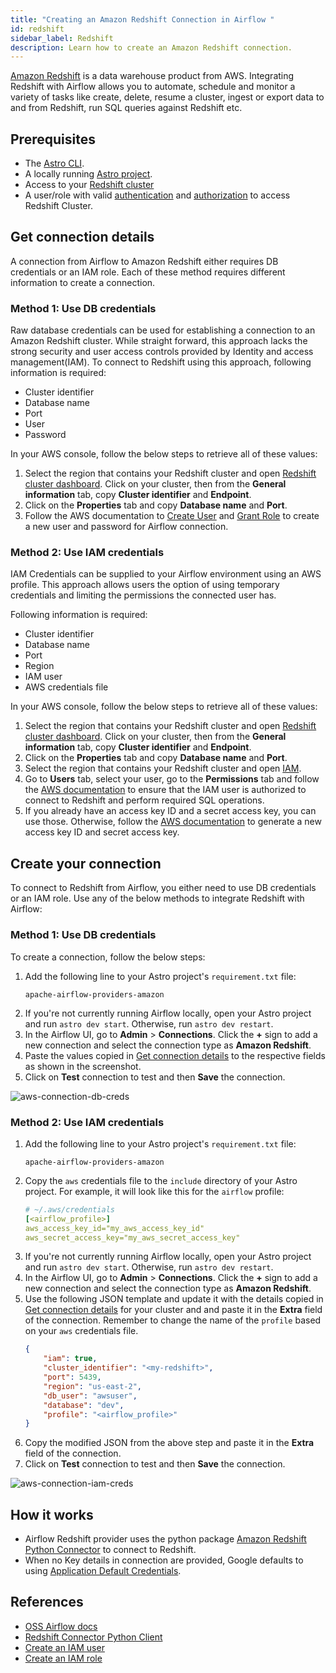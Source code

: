 ```yaml
---
title: "Creating an Amazon Redshift Connection in Airflow "
id: redshift
sidebar_label: Redshift
description: Learn how to create an Amazon Redshift connection.
---
```


[Amazon Redshift](https://aws.amazon.com/redshift/) is a data warehouse product from AWS. Integrating Redshift with Airflow allows you to automate, schedule and monitor a variety of tasks like create, delete, resume a cluster, ingest or export data to and from Redshift, run SQL queries against Redshift etc. 

## Prerequisites
- The [Astro CLI](https://docs.astronomer.io/astro/cli/overview).
- A locally running [Astro project](https://docs.astronomer.io/astro/cli/get-started-cli).
- Access to your [Redshift cluster](https://us-east-2.console.aws.amazon.com/redshiftv2/home?region=us-east-2#dashboard)
- A user/role with valid [authentication](https://docs.aws.amazon.com/redshift/latest/mgmt/generating-user-credentials.html) and [authorization](https://docs.aws.amazon.com/redshift/latest/mgmt/authorizing-redshift-service.html) to access Redshift Cluster.


## Get connection details

A connection from Airflow to Amazon Redshift either requires DB credentials or an IAM role. Each of these method requires different information to create a connection.

### Method 1: Use DB credentials

Raw database credentials can be used for establishing a connection to an Amazon Redshift cluster. While straight forward, this approach lacks the strong security and user access controls provided by Identity and access management(IAM). To connect to Redshift using this approach, following information is required:

- Cluster identifier
- Database name
- Port
- User
- Password

In your AWS console, follow the below steps to retrieve all of these values:

1. Select the region that contains your Redshift cluster and open [Redshift cluster dashboard](https://us-east-2.console.aws.amazon.com/redshiftv2/home?region=us-east-2#dashboard). Click on your cluster, then from the **General information** tab, copy **Cluster identifier** and **Endpoint**.
2. Click on the **Properties** tab and copy **Database name** and **Port**.
3. Follow the AWS documentation to [Create User](https://docs.aws.amazon.com/redshift/latest/dg/r_CREATE_USER.html) and [Grant Role](https://docs.aws.amazon.com/redshift/latest/dg/r_GRANT.html) to create a new user and password for Airflow connection.

### Method 2: Use IAM credentials

IAM Credentials can be supplied to your Airflow environment using an AWS profile. This approach allows users the option of using temporary credentials and limiting the permissions the connected user has.

Following information is required:

- Cluster identifier
- Database name
- Port
- Region
- IAM user
- AWS credentials file

In your AWS console, follow the below steps to retrieve all of these values:

1. Select the region that contains your Redshift cluster and open [Redshift cluster dashboard](https://us-east-2.console.aws.amazon.com/redshiftv2/home?region=us-east-2#dashboard). Click on your cluster, then from the **General information** tab, copy **Cluster identifier** and **Endpoint**.
2. Click on the **Properties** tab and copy **Database name** and **Port**.
3. Select the region that contains your Redshift cluster and open [IAM](https://us-east-1.console.aws.amazon.com/iam/home?region=us-east-2).
4. Go to **Users** tab, select your user, go to the **Permissions** tab and follow the [AWS documentation](https://docs.aws.amazon.com/redshift/latest/mgmt/redshift-iam-access-control-identity-based.html) to ensure that the IAM user is authorized to connect to Redshift and perform required SQL operations.
5. If you already have an access key ID and a secret access key, you can use those. Otherwise, follow the [AWS documentation](https://docs.aws.amazon.com/powershell/latest/userguide/pstools-appendix-sign-up.html) to generate a new access key ID and secret access key.

## Create your connection

To connect to Redshift from Airflow, you either need to use DB credentials or an IAM role. Use any of the below methods to integrate Redshift with Airflow:

### Method 1: Use DB credentials

To create a connection, follow the below steps:

1. Add the following line to your Astro project's `requirement.txt` file:
    ```
    apache-airflow-providers-amazon
    ```
2. If you're not currently running Airflow locally, open your Astro project and run `astro dev start`. Otherwise, run `astro dev restart`.
3. In the Airflow UI, go to **Admin** > **Connections**. Click the **+** sign to add a new connection and select the connection type as **Amazon Redshift**.
4. Paste the values copied in [Get connection details](#method-1-use-db-credentials) to the respective fields as shown in the screenshot. 
5. Click on **Test** connection to test and then **Save** the connection.

![aws-connection-db-creds](/img/guides/connection-aws-redshift.png)

### Method 2: Use IAM credentials

1. Add the following line to your Astro project's `requirement.txt` file:
    ```
    apache-airflow-providers-amazon
    ```
2. Copy the `aws` credentials file to the `include` directory of your Astro project. For example, it will look like this for the `airflow` profile:
    ```yaml
    # ~/.aws/credentials
    [<airflow_profile>]
    aws_access_key_id="my_aws_access_key_id"
    aws_secret_access_key="my_aws_secret_access_key"
    ```
3. If you're not currently running Airflow locally, open your Astro project and run `astro dev start`. Otherwise, run `astro dev restart`.
4. In the Airflow UI, go to **Admin** > **Connections**. Click the **+** sign to add a new connection and select the connection type as **Amazon Redshift**.
5. Use the following JSON template and update it with the details copied in [Get connection details](#method-2-use-iam-credentials) for your cluster and and paste it in the **Extra** field of the connection. Remember to change the name of the `profile` based on your `aws` credentials file.
    ```json
    {
        "iam": true, 
        "cluster_identifier": "<my-redshift>", 
        "port": 5439, 
        "region": "us-east-2",
        "db_user": "awsuser", 
        "database": "dev", 
        "profile": "<airflow_profile>"
    }
    ```
6. Copy the modified JSON from the above step and paste it in the **Extra** field of the connection.
7. Click on **Test** connection to test and then **Save** the connection.

![aws-connection-iam-creds](/img/guides/connection-aws-redshift-extra.png)

## How it works

- Airflow Redshift provider uses the python package [Amazon Redshift Python Connector](https://docs.aws.amazon.com/redshift/latest/mgmt/python-configuration-options.html) to connect to Redshift. 
- When no Key details in connection are provided, Google defaults to using [Application Default Credentials](https://cloud.google.com/docs/authentication/application-default-credentials).

## References
- [OSS Airflow docs](https://airflow.apache.org/docs/apache-airflow-providers-amazon/stable/connections/redshift.html)
- [Redshift Connector Python Client](https://github.com/aws/amazon-redshift-python-driver/blob/master/tutorials/001%20-%20Connecting%20to%20Amazon%20Redshift.ipynb)
- [Create an IAM user](https://docs.aws.amazon.com/IAM/latest/UserGuide/id_users_create.html)
- [Create an IAM role](https://docs.aws.amazon.com/IAM/latest/UserGuide/id_roles_create.html)